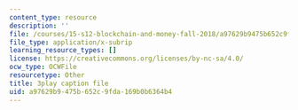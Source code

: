 ```yaml
---
content_type: resource
description: ''
file: /courses/15-s12-blockchain-and-money-fall-2018/a97629b9475b652c9fda169b0b6364b4_KHBi3n0hUSU.srt
file_type: application/x-subrip
learning_resource_types: []
license: https://creativecommons.org/licenses/by-nc-sa/4.0/
ocw_type: OCWFile
resourcetype: Other
title: 3play caption file
uid: a97629b9-475b-652c-9fda-169b0b6364b4
---
```

